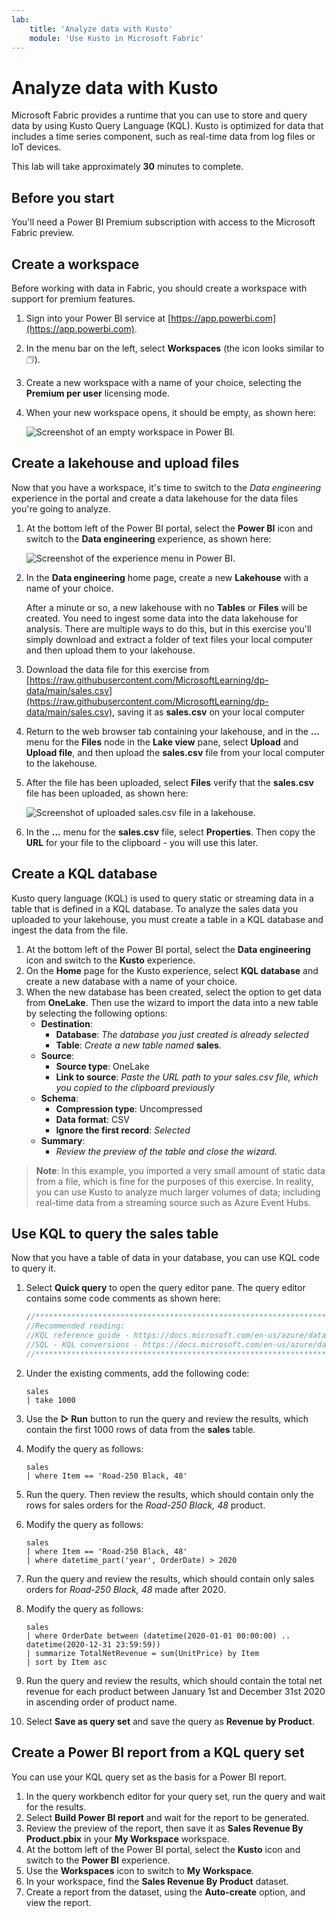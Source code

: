 ```yaml
---
lab:
    title: 'Analyze data with Kusto'
    module: 'Use Kusto in Microsoft Fabric'
---
```


# Analyze data with Kusto

Microsoft Fabric provides a runtime that you can use to store and query data by using Kusto Query Language (KQL). Kusto is optimized for data that includes a time series component, such as real-time data from log files or IoT devices.

This lab will take approximately **30** minutes to complete.

## Before you start

You'll need a Power BI Premium subscription with access to the Microsoft Fabric preview.

## Create a workspace

Before working with data in Fabric, you should create a workspace with support for premium features.

1. Sign into your Power BI service at [https://app.powerbi.com](https://app.powerbi.com).
2. In the menu bar on the left, select **Workspaces** (the icon looks similar to &#128455;).
3. Create a new workspace with a name of your choice, selecting the **Premium per user** licensing mode.
4. When your new workspace opens, it should be empty, as shown here:

    ![Screenshot of an empty workspace in Power BI.](./Images/new-workspace.png)

## Create a lakehouse and upload files

Now that you have a workspace, it's time to switch to the *Data engineering* experience in the portal and create a data lakehouse for the data files you're going to analyze.

1. At the bottom left of the Power BI portal, select the **Power BI** icon and switch to the **Data engineering** experience, as shown here:

    ![Screenshot of the experience menu in Power BI.](./Images/data-engineering.png)

2. In the **Data engineering** home page, create a new **Lakehouse** with a name of your choice.

    After a minute or so, a new lakehouse with no **Tables** or **Files** will be created. You need to ingest some data into the data lakehouse for analysis. There are multiple ways to do this, but in this exercise you'll simply download and extract a folder of text files your local computer and then upload them to your lakehouse.

3. Download the data file for this exercise from [https://raw.githubusercontent.com/MicrosoftLearning/dp-data/main/sales.csv](https://raw.githubusercontent.com/MicrosoftLearning/dp-data/main/sales.csv), saving it as **sales.csv** on your local computer
4. Return to the web browser tab containing your lakehouse, and in the **...** menu for the **Files** node in the **Lake view** pane, select **Upload** and **Upload file**, and then upload the **sales.csv** file from your local computer to the lakehouse.
5. After the file has been uploaded, select **Files** verify that the **sales.csv** file has been uploaded, as shown here:

    ![Screenshot of uploaded sales.csv file in a lakehouse.](./Images/uploaded-file.png)

6. In the **...** menu for the **sales.csv** file, select **Properties**. Then copy the **URL** for your file to the clipboard - you will use this later.

## Create a KQL database

Kusto query language (KQL) is used to query static or streaming data in a table that is defined in a KQL database. To analyze the sales data you uploaded to your lakehouse, you must create a table in a KQL database and ingest the data from the file.

1. At the bottom left of the Power BI portal, select the **Data engineering** icon and switch to the **Kusto** experience.
2. On the **Home** page for the Kusto experience, select **KQL database** and create a new database with a name of your choice.
3. When the new database has been created, select the option to get data from **OneLake**. Then use the wizard to import the data into a new table by selecting the following options:
    - **Destination**:
        - **Database**: *The database you just created is already selected*
        - **Table**: *Create a new table named* **sales**.
    - **Source**:
        - **Source type**: OneLake
        - **Link to source**: *Paste the URL path to your sales.csv file, which you copied to the clipboard previously*
    - **Schema**:
        - **Compression type**: Uncompressed
        - **Data format**: CSV
        - **Ignore the first record**: *Selected*
    - **Summary**:
        - *Review the preview of the table and close the wizard.*

> **Note**: In this example, you imported a very small amount of static data from a file, which is fine for the purposes of this exercise. In reality, you can use Kusto to analyze much larger volumes of data; including real-time data from a streaming source such as Azure Event Hubs.

## Use KQL to query the sales table

Now that you have a table of data in your database, you can use KQL code to query it.

1. Select **Quick query** to open the query editor pane. The query editor contains some code comments as shown here:

    ```sql
    //***********************************************************************************************************
    //Recommended reading:
    //KQL reference guide - https://docs.microsoft.com/en-us/azure/data-explorer/kql-quick-reference
    //SQL - KQL conversions - https://docs.microsoft.com/en-us/azure/data-explorer/kusto/query/sqlcheatsheet
    //***********************************************************************************************************
    ```

2. Under the existing comments, add the following code:

    ```kusto
    sales
    | take 1000
    ```

3. Use the **&#9655; Run** button to run the query and review the results, which contain the first 1000 rows of data from the **sales** table.

4. Modify the query as follows:

    ```kusto
    sales
    | where Item == 'Road-250 Black, 48'
    ```

5. Run the query. Then review the results, which should contain only the rows for sales orders for the *Road-250 Black, 48* product.

6. Modify the query as follows:

    ```kusto
    sales
    | where Item == 'Road-250 Black, 48'
    | where datetime_part('year', OrderDate) > 2020
    ```

7. Run the query and review the results, which should contain only sales orders for *Road-250 Black, 48* made after 2020.

8. Modify the query as follows:

    ```kusto
    sales
    | where OrderDate between (datetime(2020-01-01 00:00:00) .. datetime(2020-12-31 23:59:59))
    | summarize TotalNetRevenue = sum(UnitPrice) by Item
    | sort by Item asc
    ```

9. Run the query and review the results, which should contain the total net revenue for each product between January 1st and December 31st 2020 in ascending order of product name.

10. Select **Save as query set** and save the query as **Revenue by Product**.

## Create a Power BI report from a KQL query set

You can use your KQL query set as the basis for a Power BI report.

1. In the query workbench editor for your query set, run the query and wait for the results.
2. Select **Build Power BI report** and wait for the report to be generated.
3. Review the preview of the report, then save it as **Sales Revenue By Product.pbix** in your **My Workspace** workspace.
4. At the bottom left of the Power BI portal, select the **Kusto** icon and switch to the **Power BI** experience.
5. Use the **Workspaces** icon to switch to **My Workspace**.
6. In your workspace, find the **Sales Revenue By Product** dataset.
7. Create a report from the dataset, using the **Auto-create** option, and view the report.
